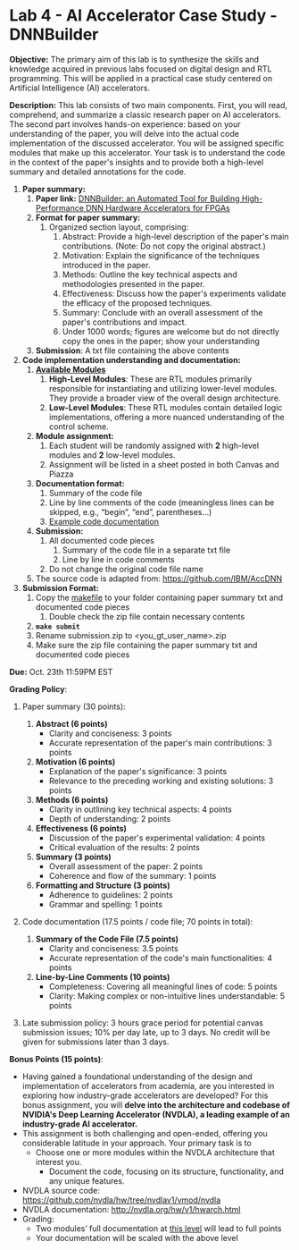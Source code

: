# Lab 4 - AI Accelerator Case Study - DNNBuilder

**Objective:** The primary aim of this lab is to synthesize the skills and knowledge acquired in previous labs focused on digital design and RTL programming. This will be applied in a practical case study centered on Artificial Intelligence (AI) accelerators.

**Description:**  This lab consists of two main components. First, you will read, comprehend, and summarize a classic research paper on AI accelerators. The second part involves hands-on experience: based on your understanding of the paper, you will delve into the actual code implementation of the discussed accelerator. You will be assigned specific modules that make up this accelerator. Your task is to understand the code in the context of the paper's insights and to provide both a high-level summary and detailed annotations for the code.

1. **Paper summary:**
    1. **Paper link:** [DNNBuilder: an Automated Tool for Building High-Performance DNN Hardware Accelerators for FPGAs](https://ieeexplore.ieee.org/document/8587697)
    2. **Format for paper summary:**
        1. Organized section layout, comprising:
            1. Abstract: Provide a high-level description of the paper's main contributions. (Note: Do not copy the original abstract.)
            2. Motivation: Explain the significance of the techniques introduced in the paper.
            3. Methods: Outline the key technical aspects and methodologies presented in the paper.
            4. Effectiveness: Discuss how the paper's experiments validate the efficacy of the proposed techniques.
            5. Summary: Conclude with an overall assessment of the paper's contributions and impact.
            6. Under 1000 words; figures are welcome but do not directly copy the ones in the paper; show your understanding 
    3. **Submission**: A txt file containing the above contents
2. **Code implementation understanding and documentation:**
    1. **[Available Modules](assets/DNNBuilder_undocumented)**
        1. **High-Level Modules**: These are RTL modules primarily responsible for instantiating and utilizing lower-level modules. They provide a broader view of the overall design architecture.
        2. **Low-Level Modules**: These RTL modules contain detailed logic implementations, offering a more nuanced understanding of the control scheme.
    2. **Module assignment:**
        1. Each student will be randomly assigned with **2** high-level modules and **2** low-level modules.
        2. Assignment will be listed in a sheet posted in both Canvas and Piazza
    3. **Documentation format:**
        1. Summary of the code file
        2. Line by line comments of the code (meaningless lines can be skipped, e.g., “begin”, “end”, parentheses…)
        3. [Example code documentation](assets/examples)
    4. **Submission:**
        1. All documented code pieces
            1. Summary of the code file in a separate txt file
            2. Line by line in code comments
        2. Do not change the original code file name
    5. The source code is adapted from: https://github.com/IBM/AccDNN 
3. **Submission Format:** 
    1. Copy the [makefile](Makefile) to your folder containing paper summary txt and documented code pieces
        1. Double check the zip file contain necessary contents
    2. **`make submit`**
    3. Rename submission.zip to <you_gt_user_name>.zip
    4. Make sure the zip file containing the paper summary txt and documented code pieces

**Due:** Oct. 23th 11:59PM EST

**Grading Policy**: 

1. Paper summary (30 points): 
    1. **Abstract (6 points)**
        - Clarity and conciseness: 3 points
        - Accurate representation of the paper's main contributions: 3 points
    2. **Motivation (6 points)**
        - Explanation of the paper's significance: 3 points
        - Relevance to the preceding working and existing solutions: 3 points
    3. **Methods (6 points)**
        - Clarity in outlining key technical aspects: 4 points
        - Depth of understanding: 2 points
    4. **Effectiveness (6 points)**
        - Discussion of the paper's experimental validation: 4 points
        - Critical evaluation of the results: 2 points
    5. **Summary (3 points)**
        - Overall assessment of the paper: 2 points
        - Coherence and flow of the summary: 1 points
    6. **Formatting and Structure (3 points)**
        - Adherence to guidelines: 2 points
        - Grammar and spelling: 1 points
2. Code documentation (17.5 points / code file; 70 points in total):
    1. **Summary of the Code File (7.5 points)**
        - Clarity and conciseness: 3.5 points
        - Accurate representation of the code's main functionalities: 4 points
    2. **Line-by-Line Comments (10 points)**
        - Completeness: Covering all meaningful lines of code: 5 points
        - Clarity: Making complex or non-intuitive lines understandable: 5 points

3. Late submission policy: 3 hours grace period for potential canvas submission issues; 10% per day late, up to 3 days. No credit will be given for submissions later than 3 days.

**Bonus Points (15 points)**: 

- Having gained a foundational understanding of the design and implementation of accelerators from academia, are you interested in exploring how industry-grade accelerators are developed? For this bonus assignment, you will **delve into the architecture and codebase of NVIDIA's Deep Learning Accelerator (NVDLA), a leading example of an industry-grade AI accelerator.**
- This assignment is both challenging and open-ended, offering you considerable latitude in your approach. Your primary task is to
    - Choose one or more modules within the NVDLA architecture that interest you.
        - Document the code, focusing on its structure, functionality, and any unique features.
- NVDLA source code: https://github.com/nvdla/hw/tree/nvdlav1/vmod/nvdla
- NVDLA documentation: http://nvdla.org/hw/v1/hwarch.html
- Grading:
    - Two modules’ full documentation at [this level](https://github.com/nvdla/hw/blob/nvdlav1/vmod/nvdla/cmac/NV_NVDLA_CMAC_CORE_MAC_mul.v) will lead to full points
    - Your documentation will be scaled with the above level

